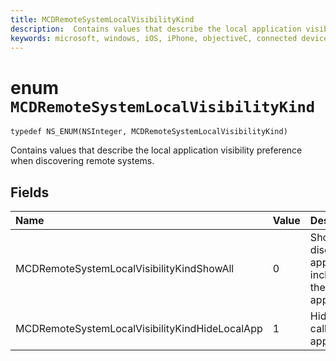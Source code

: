 ```yaml
---
title: MCDRemoteSystemLocalVisibilityKind
description:  Contains values that describe the local application visibility preference when discovering remote systems.
keywords: microsoft, windows, iOS, iPhone, objectiveC, connected devices, Project Rome 
---
```


# enum `MCDRemoteSystemLocalVisibilityKind` 

```
typedef NS_ENUM(NSInteger, MCDRemoteSystemLocalVisibilityKind)
```  
Contains values that describe the local application visibility preference when discovering remote
systems.

## Fields

| Name                              | Value | Description                    |
|:----------------------------------|:------|:-------------------------------|
| MCDRemoteSystemLocalVisibilityKindShowAll | 0 | Show all discoverable applications, including the calling app.
| MCDRemoteSystemLocalVisibilityKindHideLocalApp | 1 | Hide the calling application.